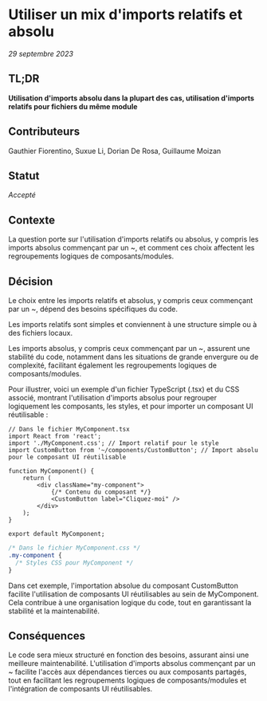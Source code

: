 # Utiliser un mix d'imports relatifs et absolu

_29 septembre 2023_

## TL;DR

**Utilisation d'imports absolu dans la plupart des cas, utilisation d'imports relatifs pour fichiers du même module**

## Contributeurs

Gauthier Fiorentino, Suxue Li, Dorian De Rosa, Guillaume Moizan

## Statut

*Accepté*

## Contexte

La question porte sur l'utilisation d'imports relatifs ou absolus, y compris les imports absolus commençant par un ~, et comment ces choix affectent les regroupements logiques de composants/modules.


## Décision

Le choix entre les imports relatifs et absolus, y compris ceux commençant par un ~, dépend des besoins spécifiques du code.

Les imports relatifs sont simples et conviennent à une structure simple ou à des fichiers locaux.

Les imports absolus, y compris ceux commençant par un ~, assurent une stabilité du code, notamment dans les situations de grande envergure ou de complexité, facilitant également les regroupements logiques de composants/modules.

Pour illustrer, voici un exemple d'un fichier TypeScript (.tsx) et du CSS associé, montrant l'utilisation d'imports absolus pour regrouper logiquement les composants, les styles, et pour importer un composant UI réutilisable :



```tsx
// Dans le fichier MyComponent.tsx
import React from 'react';
import './MyComponent.css'; // Import relatif pour le style
import CustomButton from '~/components/CustomButton'; // Import absolu pour le composant UI réutilisable

function MyComponent() {
    return (
        <div className="my-component">
            {/* Contenu du composant */}
            <CustomButton label="Cliquez-moi" />
        </div>
    );
}

export default MyComponent;
```

```css
/* Dans le fichier MyComponent.css */
.my-component {
  /* Styles CSS pour MyComponent */
}
```

Dans cet exemple, l'importation absolue du composant CustomButton facilite l'utilisation de composants UI réutilisables au sein de MyComponent. Cela contribue à une organisation logique du code, tout en garantissant la stabilité et la maintenabilité.


## Conséquences

Le code sera mieux structuré en fonction des besoins, assurant ainsi une meilleure maintenabilité. L'utilisation d'imports absolus commençant par un ~ facilite l'accès aux dépendances tierces ou aux composants partagés, tout en facilitant les regroupements logiques de composants/modules et l'intégration de composants UI réutilisables.



